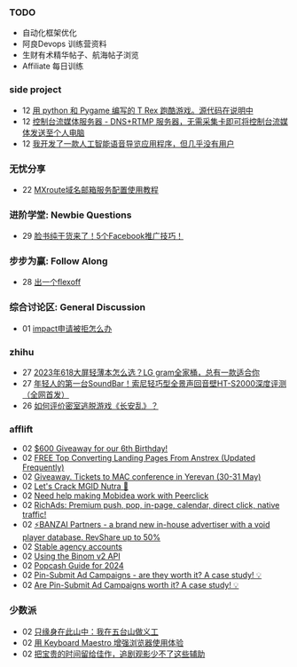 ### TODO
-  自动化框架优化
-  阿良Devops 训练营资料
-  生财有术精华帖子、航海帖子浏览
-  Affiliate 每日训练

### side project
<!-- sideproject:START -->
-  12 [用 python 和 Pygame 编写的 T Rex 跑酷游戏。源代码在说明中](https://www.youtube.com/watch?v=pZySIXSelCA)
-  12 [控制台流媒体服务器 - DNS+RTMP 服务器，无需采集卡即可将控制台流媒体发送至个人电脑](https://github.com/Aioros/console-streaming-server)
-  12 [我开发了一款人工智能语音导览应用程序，但几乎没有用户](https://www.reddit.com/r/SideProject/comments/18gpp0e/ive_built_an_ai_audio_tour_app_but_have_almost_no/)<!-- sideproject:END -->


### 无忧分享
<!-- ruyo:START -->
-  22 [MXroute域名邮箱服务配置使用教程](https://51.ruyo.net/18648.html)<!-- ruyo:END -->

### 进阶学堂: Newbie Questions
<!-- advertcn1:START -->
-  29 [脸书纯干货来了！5个Facebook推广技巧！](https://www.advertcn.com/thread-114858-1-1.html)<!-- advertcn1:END -->

### 步步为赢: Follow Along
<!-- advertcn2:START -->
-  28 [出一个flexoff](https://www.advertcn.com/thread-114847-1-1.html)<!-- advertcn2:END -->

### 综合讨论区: General Discussion
<!-- advertcn3:START -->
-  01 [impact申请被拒怎么办](https://www.advertcn.com/thread-114882-1-1.html)<!-- advertcn3:END -->


### zhihu
<!-- zhihu:START -->
-  27 [2023年618大屏轻薄本怎么选？LG gram全家桶，总有一款适合你](http://zhuanlan.zhihu.com/p/632641888?utm_campaign=rss&utm_medium=rss&utm_source=rss&utm_content=title)
-  27 [年轻人的第一台SoundBar！索尼轻巧型全景声回音壁HT-S2000深度评测（全网首发）](http://zhuanlan.zhihu.com/p/630990296?utm_campaign=rss&utm_medium=rss&utm_source=rss&utm_content=title)
-  26 [如何评价密室逃脱游戏《长安乱》？](http://www.zhihu.com/question/563950552/answer/3045961312?utm_campaign=rss&utm_medium=rss&utm_source=rss&utm_content=title)<!-- zhihu:END -->

### afflift
<!-- afflift:START -->
-  02 [$600 Giveaway for our 6th Birthday!](https://afflift.com/f/threads/600-giveaway-for-our-6th-birthday.13055/)
-  02 [FREE Top Converting Landing Pages From Anstrex &lpar;Updated Frequently&rpar;](https://afflift.com/f/threads/free-top-converting-landing-pages-from-anstrex-updated-frequently.2596/)
-  02 [Giveaway. Tickets to MAC conference in Yerevan &lpar;30-31 May&rpar;](https://afflift.com/f/threads/giveaway-tickets-to-mac-conference-in-yerevan-30-31-may.13067/)
-  02 [Let&#39;s Crack MGID Nutra 🚀](https://afflift.com/f/threads/lets-crack-mgid-nutra-%F0%9F%9A%80.12967/)
-  02 [Need help making Mobidea work with Peerclick](https://afflift.com/f/threads/need-help-making-mobidea-work-with-peerclick.10009/)
-  02 [RichAds: Premium push, pop, in-page, calendar, direct click, native traffic!](https://afflift.com/f/threads/richads-premium-push-pop-in-page-calendar-direct-click-native-traffic.991/)
-  02 [⚡️BANZAI Partners - a brand new in-house advertiser with a void player database. RevShare up to 50%](https://afflift.com/f/threads/%E2%9A%A1%EF%B8%8Fbanzai-partners-a-brand-new-in-house-advertiser-with-a-void-player-database-revshare-up-to-50.12811/)
-  02 [Stable agency accounts](https://afflift.com/f/threads/stable-agency-accounts.12994/)
-  02 [Using the Binom v2 API](https://afflift.com/f/threads/using-the-binom-v2-api.13066/)
-  02 [Popcash Guide for 2024](https://afflift.com/f/threads/popcash-guide-for-2024.13054/)
-  02 [Pin-Submit Ad Campaigns - are they worth it? A case study! 💡](https://afflift.com/f/threads/pin-submit-ad-campaigns-are-they-worth-it-a-case-study-%F0%9F%92%A1.13065/)
-  02 [Are Pin-Submit Ad Campaigns worth it? A case study! 💡](https://afflift.com/f/threads/are-pin-submit-ad-campaigns-worth-it-a-case-study-%F0%9F%92%A1.13064/)<!-- afflift:END -->

### 少数派
<!-- sspai:START -->
-  02 [只缘身在此山中：我在五台山做义工](https://sspai.com/post/88078)
-  02 [用 Keyboard Maestro 增强浏览器使用体验](https://sspai.com/post/83865)
-  02 [把宝贵的时间留给佳作，追剧观影少不了这些辅助](https://sspai.com/post/79491)<!-- sspai:END -->
